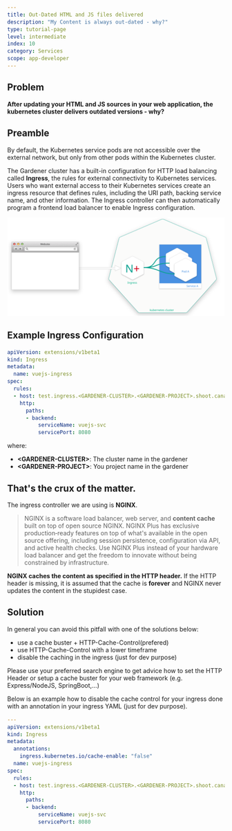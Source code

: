 ```yaml
---
title: Out-Dated HTML and JS files delivered
description: "My Content is always out-dated - why?"
type: tutorial-page
level: intermediate
index: 10
category: Services
scope: app-developer
---
```


## Problem

**After updating your HTML and JS sources in your web application, 
the kubernetes cluster delivers outdated versions - why?**

## Preamble
By default, the Kubernetes service pods are not accessible over the external 
network, but only from other pods within the Kubernetes cluster. 

The Gardener cluster has a built-in configuration for HTTP load balancing called **Ingress**, 
the rules for external connectivity to Kubernetes services. Users who want external access 
to their Kubernetes services create an ingress resource that defines rules, 
including the URI path, backing service name, and other information. The Ingress controller 
can then automatically program a frontend load balancer to enable Ingress configuration.

![nginx](howto-nginx.svg)


## Example Ingress Configuration
```yaml
apiVersion: extensions/v1beta1
kind: Ingress
metadata:
  name: vuejs-ingress
spec:
  rules:
  - host: test.ingress.<GARDENER-CLUSTER>.<GARDENER-PROJECT>.shoot.canary.k8s-hana.ondemand.com
    http:
      paths:
      - backend:
          serviceName: vuejs-svc
          servicePort: 8080
```
where:
 - **&lt;GARDENER-CLUSTER&gt;**: The cluster name in the gardener
 - **&lt;GARDENER-PROJECT&gt;**: You project name in the gardener


## That's the crux of the matter.

The ingress controller we are using is **NGINX**.

> NGINX  is a software load balancer, web server, and **content cache** built on top of open 
source NGINX. NGINX Plus has exclusive production‑ready features on top of what's available 
in the open source offering, including session persistence, configuration via API, and active 
health checks. Use NGINX Plus instead of your hardware load balancer and get the freedom to 
innovate without being constrained by infrastructure.


**NGINX caches the content as specified in the HTTP header.** If the HTTP header is missing, 
it is assumed that the cache is **forever** and NGINX never updates the content in the 
stupidest case.

## Solution
In general you can avoid this pitfall with one of the solutions below:
 - use a cache buster + HTTP-Cache-Control(prefered)
 - use HTTP-Cache-Control with a lower timeframe
 - disable the caching in the ingress (just for dev purpose)
 
Please use your preferred search engine to get advice how to set the HTTP Header or setup a cache buster
for your web framework (e.g. Express/NodeJS, SpringBoot,...)

Below is an example how to disable the cache control for your ingress done with an annotation in your
 ingress YAML (just for dev purpose).
 
```yaml
---
apiVersion: extensions/v1beta1
kind: Ingress
metadata:
  annotations:
    ingress.kubernetes.io/cache-enable: "false"
  name: vuejs-ingress
spec:
  rules:
  - host: test.ingress.<GARDENER-CLUSTER>.<GARDENER-PROJECT>.shoot.canary.k8s-hana.ondemand.com
    http:
      paths:
      - backend:
          serviceName: vuejs-svc
          servicePort: 8080
```
